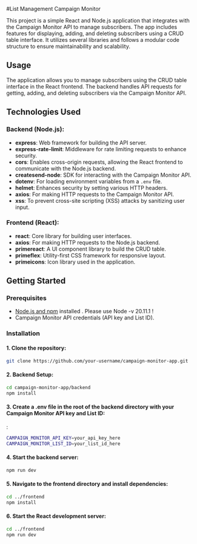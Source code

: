 #List Management Campaign Monitor 

This project is a simple React and Node.js application that integrates with the Campaign Monitor API to manage subscribers. The app includes features for displaying, adding, and deleting subscribers using a CRUD table interface. It utilizes several libraries and follows a modular code structure to ensure maintainability and scalability.

## Usage 
The application allows you to manage subscribers using the CRUD table interface in the React frontend.
The backend handles API requests for getting, adding, and deleting subscribers via the Campaign Monitor API.


## Technologies Used

### Backend (Node.js):
- **express**: Web framework for building the API server.
- **express-rate-limit**: Middleware for rate limiting requests to enhance security.
- **cors**: Enables cross-origin requests, allowing the React frontend to communicate with the Node.js backend.
- **createsend-node**: SDK for interacting with the Campaign Monitor API.
- **dotenv**: For loading environment variables from a `.env` file.
- **helmet**: Enhances security by setting various HTTP headers.
- **axios**: For making HTTP requests to the Campaign Monitor API.
- **xss**: To prevent cross-site scripting (XSS) attacks by sanitizing user input.

### Frontend (React):
- **react**: Core library for building user interfaces.
- **axios**: For making HTTP requests to the Node.js backend.
- **primereact**: A UI component library to build the CRUD table.
- **primeflex**: Utility-first CSS framework for responsive layout.
- **primeicons**: Icon library used in the application.

## Getting Started

### Prerequisites
- [Node.js and npm](https://nodejs.org/) installed . Please use Node -v 20.11.1 ! 
- Campaign Monitor API credentials (API key and List ID).

### Installation

#### 1. Clone the repository:
```bash
git clone https://github.com/your-username/campaign-monitor-app.git
```

#### 2. Backend Setup:
```bash
cd campaign-monitor-app/backend
npm install
```

#### 3. Create a .env file in the root of the backend directory with your Campaign Monitor API key and List ID:
:
```bash
CAMPAIGN_MONITOR_API_KEY=your_api_key_here
CAMPAIGN_MONITOR_LIST_ID=your_list_id_here
```
#### 4. Start the backend server:
```bash
npm run dev
```


#### 5. Navigate to the frontend directory and install dependencies:
```bash
cd ../frontend
npm install
```

#### 6. Start the React development server:
```bash
cd ../frontend
npm run dev
```

